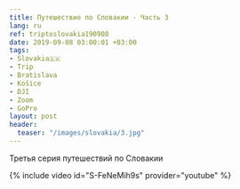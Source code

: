 ```yaml
---
title: Путешествие по Словакии - Часть 3
lang: ru
ref: triptoslovakia190908
date: 2019-09-08 03:00:01 +03:00
tags:
- Slovakia🇸🇰
- Trip
- Bratislava
- Košice
- DJI
- Zoom
- GoPro
layout: post
header:
  teaser: "/images/slovakia/3.jpg"
---
```


Третья серия путешествий по Словакии

{% include video id="S-FeNeMih9s" provider="youtube" %}
